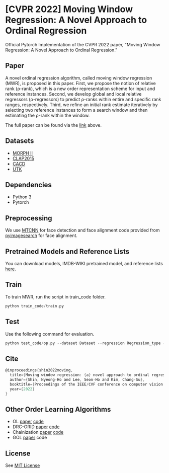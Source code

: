 [CVPR 2022] Moving Window Regression: A Novel Approach to Ordinal Regression
=============================================================================
Official Pytorch Implementation of the CVPR 2022 paper, "Moving Window Regression: A Novel Approach to Ordinal Regression."

Paper
-----------------------------------------------------------------------------
<!--[Moving Window Regression: A Novel Approach to Ordinal Regression]()-->
A novel ordinal regression algorithm, called moving window regression (MWR), is proposed in this paper. First, we propose the notion of relative rank (ρ-rank), which is a new order representation scheme for input and reference instances. Second, we develop global and local relative regressors (ρ-regressors) to predict ρ-ranks within entire and specific rank ranges, respectively. Third, we refine an initial rank estimate iteratively by selecting two reference instances to form a search window and then estimating the ρ-rank within the window. 

The full paper can be found via the [link](https://arxiv.org/abs/2203.13122) above.

<!--Please cite our paper if you use our code or dataset:-->

Datasets
-----------------------------------------------------------------------------
* [MORPH II](https://uncw.edu/oic/tech/morph.html)
* [CLAP2015](https://chalearnlap.cvc.uab.cat/dataset/18/description/)
* [CACD](https://bcsiriuschen.github.io/CARC/)
* [UTK](https://susanqq.github.io/UTKFace/)

Dependencies
-----------------------------------------------------------------------------
* Python 3
* Pytorch

Preprocessing
-----------------------------------------------------------------------------
We use [MTCNN](https://github.com/ipazc/mtcnn) for face detection and face alignment code provided from [pyimagesearch](https://pyimagesearch.com/2017/05/22/face-alignment-with-opencv-and-python/) for face alignment.

Pretrained Models and Reference Lists
-----------------------------------------------------------------------------
You can download models, IMDB-WIKI pretrained model, and reference lists [here](https://drive.google.com/drive/folders/1voOLN-_V6zzZTOmb8zKkT_2zBPjpliRm?usp=sharing).

Train
-----------------------------------------------------------------------------
To train MWR, run the script in train_code folder. 
```c
python train_code/train.py
```

Test
-----------------------------------------------------------------------------
Use the following command for evaluation.
```c
python test_code/op.py --dataset Dataset --regression Regression_type --experiment_setting Experimental_setting --im_path Image_path
```

Cite
-----------------------------------------------------------------------------
```c
@inproceedings{shin2022moving,
  title={Moving window regression: {a} novel approach to ordinal regression},
  author={Shin, Nyeong-Ho and Lee, Seon-Ho and Kim, Chang-Su},
  booktitle={Proceedings of the IEEE/CVF conference on computer vision and pattern recognition},
  year={2022}
}
```

Other Order Learning Algorithms
-----------------------------------------------------------------------------
* OL [paper](https://openreview.net/pdf?id=HygsuaNFwr) [code](https://github.com/changsukim-ku/order-learning)
* DRC-ORID [paper](https://openreview.net/pdf?id=Yz-XtK5RBxB) [code](https://github.com/seon92/DRC-ORID)
* Chainization [paper](https://www.ecva.net/papers/eccv_2022/papers_ECCV/papers/136730199.pdf) [code](https://github.com/seon92/Chainization)
* GOL [paper](https://openreview.net/pdf?id=agNTJU1QNw) code


License
-----------------------------------------------------------------------------
See [MIT License](https://github.com/nhshin-mcl/MWR/blob/main/LICENSE)


